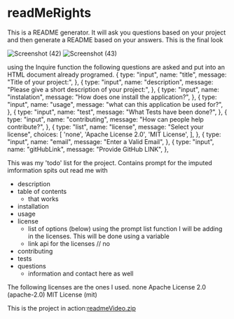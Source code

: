 # readMeRights

This is a README generator. It will ask you questions based on your project and then generate a README based on your answers.
This is the final look

![Screenshot (42)](https://github.com/mayaj0yce/readMeRights/assets/129634010/ae859567-a047-4403-9dc5-015bf14dd222)
![Screenshot (43)](https://github.com/mayaj0yce/readMeRights/assets/129634010/339f692c-c130-47f6-bcfb-43ac0daaae9a)


using the Inquire function the following questions are asked and put into an HTML document already programed. 
   {
            type: "input",
            name: "title",
            message: "Title of your project:",
        },
        {
            type: "input",
            name: "description",
            message: "Please give a short description of your project:",
        },
        {
            type: "input",
            name: "instalation",
            message: "How does one install the application?",
        },
        {
            type: "input",
            name: "usage",
            message: "what can this application be used for?",
        },
        {
            type: "input",
            name: "test",
            message: "What Tests have been done?",
        },
        {
            type: "input",
            name: "contributing",
            message: "How can people help contribute?",
        },
        {
            type: "list",
            name: "license",
            message: "Select your license",
            choices: [
                'none',
                'Apache License 2.0',
                'MIT License',
            ],
        },
        {
            type: "input",
            name: "email",
            message: "Enter a Valid Email",
        },
        {
            type: "input",
            name: "gitHubLink",
            message: "Provide GitHub LINK",
        },

This was my 'todo' list for the project. 
Contains
prompt for the imputed imformation 
spits out read me with 
- description
- table of contents
    - that works
- installation
- usage
- license
    - list of options (below) using the prompt list function I will be adding in the licenses. This will be done using a variable 
    - link api for the licenses // no
- contributing
- tests
- questions
    - information and contact here as well

The following licenses are the ones I used. 
none 
Apache License 2.0 (apache-2.0)
MIT License (mit)


This is the project in action:[readmeVideo.zip](https://github.com/mayaj0yce/readMeRights/files/11829224/readmeVideo.zip)




